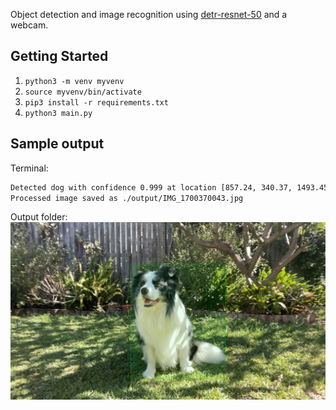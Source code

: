 Object detection and image recognition using [detr-resnet-50](https://huggingface.co/facebook/detr-resnet-50) and a webcam. 

## Getting Started

1. `python3 -m venv myvenv`
2. `source myvenv/bin/activate`
3. `pip3 install -r requirements.txt`
4. `python3 main.py`

## Sample output
Terminal:
```bash
Detected dog with confidence 0.999 at location [857.24, 340.37, 1493.45, 1043.3]
Processed image saved as ./output/IMG_1700370043.jpg
```
Output folder:
![dog](./output/IMG_1700370043.jpg)